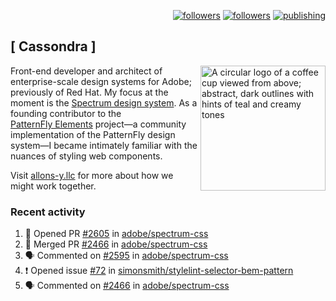 <p align="right"><a rel="me" href="https://front-end.social/@castastrophe">
    <img alt="followers" title="Follow me on Mastodon" src="https://img.shields.io/mastodon/follow/109297102751309835?domain=https%3A%2F%2Ffront-end.social&label=Follow&logo=mastodon&logoColor=white&style=for-the-badge&labelColor=008080&color=006969"/></a>
  <a href="https://codepen.io/castastrophe/">
    <img alt="followers" title="Follow me on CodePen" src="https://img.shields.io/badge/23-1?color=640464&labelColor=7c007c&style=for-the-badge&logo=codepen&label=Follow"/></a>
<a href="https://castastrophe.medium.com/">
    <img alt="publishing" title="View articles on Medium" src="https://img.shields.io/badge/107-1?color=666&labelColor=444&label=subscribe&logo=medium&logoColor=white&style=for-the-badge"/></a>
</p>

## [&nbsp;Cassondra&nbsp;]

<img align="right" src="https://github-production-user-asset-6210df.s3.amazonaws.com/1840295/253016758-ba468774-1cd3-42c2-8f43-947b5eeb5edf.png" height="200" alt="A circular logo of a coffee cup viewed from above; abstract, dark outlines with hints of teal and creamy tones">

Front-end developer and architect of enterprise-scale design systems for Adobe; previously of Red Hat. My focus at the moment is the [Spectrum design system](https://github.com/adobe/spectrum-css). As a founding contributor to the [PatternFly&nbsp;Elements](https://github.com/patternfly/patternfly-elements) project&mdash;a community implementation of the PatternFly design system&mdash;I became intimately familiar with the nuances of styling web components.

Visit [allons-y.llc](http://allons-y.llc/) for more about how we might work together.

### Recent activity

<!--START_SECTION:activity-->
1. 💪 Opened PR [#2605](https://github.com/adobe/spectrum-css/pull/2605) in [adobe/spectrum-css](https://github.com/adobe/spectrum-css)
2. 🎉 Merged PR [#2466](https://github.com/adobe/spectrum-css/pull/2466) in [adobe/spectrum-css](https://github.com/adobe/spectrum-css)
3. 🗣 Commented on [#2595](https://github.com/adobe/spectrum-css/pull/2595#issuecomment-2015430599) in [adobe/spectrum-css](https://github.com/adobe/spectrum-css)
4. ❗ Opened issue [#72](https://github.com/simonsmith/stylelint-selector-bem-pattern/issues/72) in [simonsmith/stylelint-selector-bem-pattern](https://github.com/simonsmith/stylelint-selector-bem-pattern)
5. 🗣 Commented on [#2466](https://github.com/adobe/spectrum-css/pull/2466#issuecomment-1999827230) in [adobe/spectrum-css](https://github.com/adobe/spectrum-css)
<!--END_SECTION:activity-->
